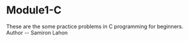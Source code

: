 # Module1-C
These are the some practice problems in C programming for beginners.
Author -- Samiron Lahon